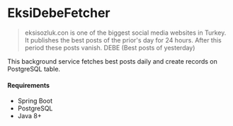 # EksiDebeFetcher

> eksisozluk.con is one of the biggest social media websites in Turkey. It publishes the best posts of the prior's day 
for 24 hours. After this period these posts vanish.
>DEBE (Best posts of yesterday)

This background service fetches best posts daily and create records on PostgreSQL table.

#### Requirements 
- Spring Boot
- PostgreSQL
- Java 8+